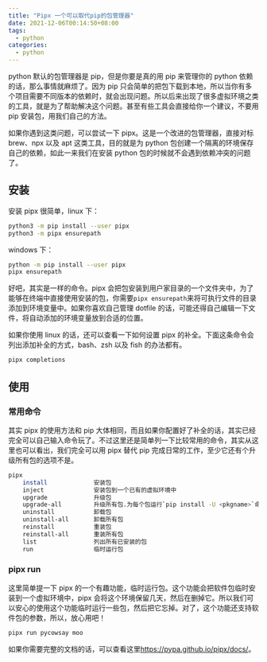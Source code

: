 ```yaml
---
title: "Pipx 一个可以取代pip的包管理器"
date: 2021-12-06T00:14:50+08:00
tags:
  - python
categories:
  - python
---
```


python 默认的包管理器是 pip，但是你要是真的用 pip 来管理你的 python 依赖的话，那么事情就麻烦了。因为 pip 只会简单的把包下载到本地，所以当你有多个项目需要不同版本的依赖时，就会出现问题。所以后来出现了很多虚拟环境之类的工具，就是为了帮助解决这个问题。甚至有些工具会直接给你一个建议，不要用 pip 安装包，用我们自己的方法。

如果你遇到这类问题，可以尝试一下 pipx。这是一个改进的包管理器，直接对标 brew、npx 以及 apt 这类工具，目的就是为 python 包创建一个隔离的环境保存自己的依赖，如此一来我们在安装 python 包的时候就不会遇到依赖冲突的问题了。

## 安装

安装 pipx 很简单，linux 下：

```sh
python3 -m pip install --user pipx
python3 -m pipx ensurepath
```

windows 下：

```sh
python -m pip install --user pipx
pipx ensurepath
```

好吧，其实是一样的命令。pipx 会把包安装到用户家目录的一个文件夹中，为了能够在终端中直接使用安装的包，你需要`pipx ensurepath`来将可执行文件的目录添加到环境变量中。如果你喜欢自己管理 dotfile 的话，可能还得自己编辑一下文件，将自动添加的环境变量放到合适的位置。

如果你使用 linux 的话，还可以查看一下如何设置 pipx 的补全。下面这条命令会列出添加补全的方式，bash、zsh 以及 fish 的办法都有。

```sh
pipx completions
```

## 使用

### 常用命令

其实 pipx 的使用方法和 pip 大体相同，而且如果你配置好了补全的话，其实已经完全可以自己输入命令玩了。不过这里还是简单列一下比较常用的命令，其实从这里也可以看出，我们完全可以用 pipx 替代 pip 完成日常的工作，至少它还有个升级所有包的选项不是。

```sh
pipx
    install             安装包
    inject              安装包到一个已有的虚拟环境中
    upgrade             升级包
    upgrade-all         升级所有包.为每个包运行`pip install -U <pkgname>`命令
    uninstall           卸载包
    uninstall-all       卸载所有包
    reinstall           重装包
    reinstall-all       重装所有包
    list                列出所有已安装的包
    run                 临时运行包
```

### pipx run

这里简单提一下 pipx 的一个有趣功能，临时运行包。这个功能会把软件包临时安装到一个虚拟环境中，pipx 会将这个环境保留几天，然后在删掉它。所以我们可以安心的使用这个功能临时运行一些包，然后把它忘掉。对了，这个功能还支持软件包的参数，所以，放心用吧！

```sh
pipx run pycowsay moo
```

如果你需要完整的文档的话，可以查看这里<https://pypa.github.io/pipx/docs/>。
